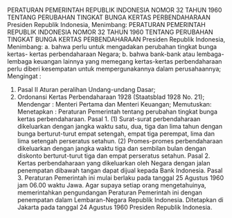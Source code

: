  PERATURAN PEMERINTAH REPUBLIK INDONESIA NOMOR 32 TAHUN 1960 TENTANG PERUBAHAN TINGKAT BUNGA KERTAS PERBENDAHARAAN Presiden Republik Indonesia, Menimbang: PERATURAN PEMERINTAH REPUBLIK INDONESIA NOMOR 32 TAHUN 1960 TENTANG PERUBAHAN TINGKAT BUNGA KERTAS PERBENDAHARAAN Presiden Republik Indonesia, Menimbang:
a. bahwa perlu untuk mengadakan perubahan tingkat bunga kertas- kertas perbendaharaan Negara;
b. bahwa bank-bank atau lembaga-lembaga keuangan lainnya yang memegang kertas-kertas perbendaharaan perlu diberi kesempatan untuk mempergunakannya dalam perusahaannya;
Mengingat :

1. Pasal II Aturan peralihan Undang-undang Dasar;
2. Ordonansi Kertas Perbendaharaan 1928 (Staatsblad 1928 No. 21); Mendengar : Menteri Pertama dan Menteri Keuangan; Memutuskan: Menetapkan : Peraturan Pemerintah tentang perubahan tingkat bunga kertas perbendaharaan. Pasal 1. (1) Surat-surat perbendaharaan dikeluarkan dengan jangka waktu satu, dua, tiga dan lima tahun dengan bunga berturut-turut empat setengah, empat tiga perempat, lima dan lima setengah perseratus setahun. (2) Promes-promes perbendaharaan dikeluarkan dengan jangka waktu tiga dan sembilan bulan dengan diskonto berturut-turut tiga dan empat perseratus setahun. Pasal 2. Kertas perbendaharaan yang dikeluarkan oleh Negara dengan jalan penempatan dibawah tangan dapat dijual kepada Bank Indonesia. Pasal 3. Peraturan Pemerintah ini mulai berlaku pada tanggal 25 Agustus 1960 jam 06.00 waktu Jawa. Agar supaya setiap orang mengetahuinya, memerintahkan pengundangan Peraturan Pemerintah ini dengan penempatan dalam Lembaran-Negara Republik Indonesia. Ditetapkan di Jakarta pada tanggal 24 Agustus 1960 Presiden Republik Indonesia.